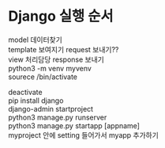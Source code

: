 # Django 실행 순서

model 데이터찾기
<br>
template 보여지기 request 보내기??
<br>
view 처리담당 response 보내기
<br>
python3 -m venv myvenv
<br>
sourece /bin/activate
<br>
<!-- 비활성화 -->
deactivate
<br>
pip install django
<br>
django-admin startproject
<br>
python3 manage.py runserver
<br>
python3 manage.py startapp [appname]
<br>
myproject 안에 setting 들어가서 myapp 추가하기